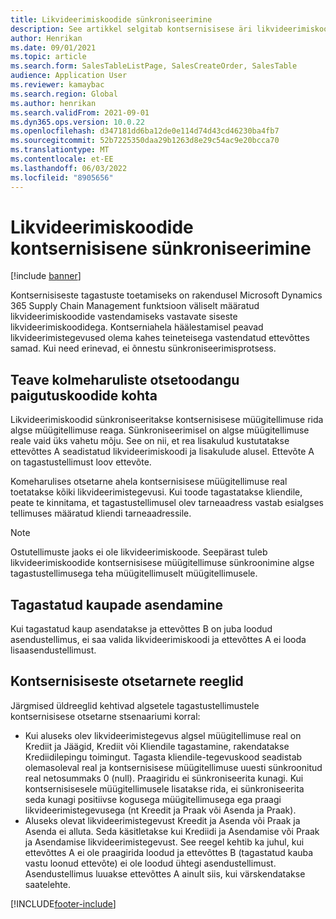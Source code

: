 ```yaml
---
title: Likvideerimiskoodide sünkroniseerimine
description: See artikkel selgitab kontsernisisese äri likvideerimiskoodide sünkroonimist
author: Henrikan
ms.date: 09/01/2021
ms.topic: article
ms.search.form: SalesTableListPage, SalesCreateOrder, SalesTable
audience: Application User
ms.reviewer: kamaybac
ms.search.region: Global
ms.author: henrikan
ms.search.validFrom: 2021-09-01
ms.dyn365.ops.version: 10.0.22
ms.openlocfilehash: d347181dd6ba12de0e114d74d43cd46230ba4fb7
ms.sourcegitcommit: 52b7225350daa29b1263d8e29c54ac9e20bcca70
ms.translationtype: MT
ms.contentlocale: et-EE
ms.lasthandoff: 06/03/2022
ms.locfileid: "8905656"
---
```

# <a name="synchronize-intercompany-disposition-codes"></a>Likvideerimiskoodide kontsernisisene sünkroniseerimine

[!include [banner](../../includes/banner.md)]

Kontsernisiseste tagastuste toetamiseks on rakendusel Microsoft Dynamics 365 Supply Chain Management funktsioon väliselt määratud likvideerimiskoodide vastendamiseks vastavate siseste likvideerimiskoodidega. Kontserniahela häälestamisel peavad likvideerimistegevused olema kahes teineteisega vastendatud ettevõttes samad. Kui need erinevad, ei õnnestu sünkroniseerimisprotsess.

## <a name="about-disposition-codes-for-three-legged-direct-returns"></a>Teave kolmeharuliste otsetoodangu paigutuskoodide kohta

Likvideerimiskoodid sünkroniseeritakse kontsernisisese müügitellimuse rida algse müügitellimuse reaga. Sünkroniseerimisel on algse müügitellimuse reale vaid üks vahetu mõju. See on nii, et rea lisakulud kustutatakse ettevõttes A seadistatud likvideerimiskoodi ja lisakulude alusel. Ettevõte A on tagastustellimust loov ettevõte.

Komeharulises otsetarne ahela kontsernisisese müügitellimuse real toetatakse kõiki likvideerimistegevusi. Kui toode tagastatakse kliendile, peate te kinnitama, et tagastustellimusel olev tarneaadress vastab esialgses tellimuses määratud kliendi tarneaadressile.

> [!NOTE]
> Ostutellimuste jaoks ei ole likvideerimiskoode. Seepärast tuleb likvideerimiskoodide kontsernisisese müügitellimuse sünkroonimine algse tagastustellimusega teha müügitellimuselt müügitellimusele.

## <a name="replacing-returned-items"></a>Tagastatud kaupade asendamine

Kui tagastatud kaup asendatakse ja ettevõttes B on juba loodud asendustellimus, ei saa valida likvideerimiskoodi ja ettevõttes A ei looda lisaasendustellimust.

## <a name="rules-for-intercompany-direct-deliveries"></a>Kontsernisiseste otsetarnete reeglid

Järgmised üldreeglid kehtivad algsetele tagastustellimustele kontsernisisese otsetarne stsenaariumi korral:

- Kui aluseks olev likvideerimistegevus algsel müügitellimuse real on Krediit ja Jäägid, Krediit või Kliendile tagastamine, rakendatakse Krediidilepingu toimingut. Tagasta kliendile-tegevuskood seadistab olemasoleval real ja kontsernisisese müügitellimuse uuesti sünkroonitud real netosummaks 0 (null). Praagiridu ei sünkroniseerita kunagi. Kui kontsernisisesele müügitellimusele lisatakse rida, ei sünkroniseerita seda kunagi positiivse kogusega müügitellimusega ega praagi likvideerimistegevusega (nt Kreedit ja Praak või Asenda ja Praak).
- Aluseks olevat likvideerimistegevust Kreedit ja Asenda või Praak ja Asenda ei alluta. Seda käsitletakse kui Krediidi ja Asendamise või Praak ja Asendamise likvideerimistegevust. See reegel kehtib ka juhul, kui ettevõttes A ei ole praagirida loodud ja ettevõttes B (tagastatud kauba vastu loonud ettevõte) ei ole loodud ühtegi asendustellimust. Asendustellimus luuakse ettevõttes A ainult siis, kui värskendatakse saatelehte.

[!INCLUDE[footer-include](../../includes/footer-banner.md)]
